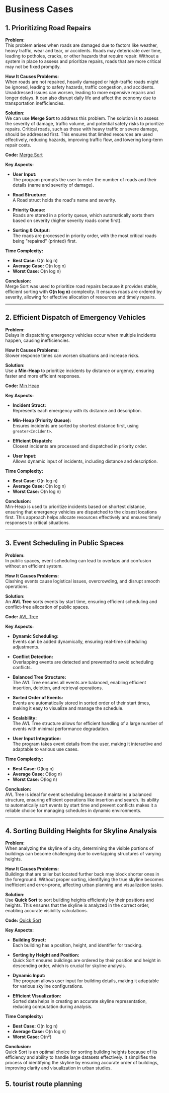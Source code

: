 # Business Cases

## 1. Prioritizing Road Repairs

**Problem:**  
This problem arises when roads are damaged due to factors like weather, heavy traffic, wear and tear, or accidents. Roads may deteriorate over time, leading to potholes, cracks, or other hazards that require repair. Without a system in place to assess and prioritize repairs, roads that are more critical may not be fixed promptly.

**How It Causes Problems:**  
When roads are not repaired, heavily damaged or high-traffic roads might be ignored, leading to safety hazards, traffic congestion, and accidents. Unaddressed issues can worsen, leading to more expensive repairs and longer delays. It can also disrupt daily life and affect the economy due to transportation inefficiencies.

**Solution:**  
We can use **Merge Sort** to address this problem. The solution is to assess the severity of damage, traffic volume, and potential safety risks to prioritize repairs. Critical roads, such as those with heavy traffic or severe damage, should be addressed first. This ensures that limited resources are used effectively, reducing hazards, improving traffic flow, and lowering long-term repair costs.

**Code:** [Merge Sort](1_merge_sort.cpp)

**Key Aspects:**  
- **User Input:**  
  The program prompts the user to enter the number of roads and their details (name and severity of damage).  

- **Road Structure:**  
  A Road struct holds the road's name and severity.  

- **Priority Queue:**  
  Roads are stored in a priority queue, which automatically sorts them based on severity (higher severity roads come first).  

- **Sorting & Output:**  
  The roads are processed in priority order, with the most critical roads being "repaired" (printed) first.

**Time Complexity:**  
- **Best Case:** O(n log n)  
- **Average Case:** O(n log n)  
- **Worst Case:** O(n log n)

**Conclusion:**  
Merge Sort was used to prioritize road repairs because it provides stable, efficient sorting with **O(n log n)** complexity. It ensures roads are ordered by severity, allowing for effective allocation of resources and timely repairs.

---

## 2. Efficient Dispatch of Emergency Vehicles

**Problem:**  
Delays in dispatching emergency vehicles occur when multiple incidents happen, causing inefficiencies.  

**How It Causes Problems:**  
Slower response times can worsen situations and increase risks.  

**Solution:**  
Use a **Min-Heap** to prioritize incidents by distance or urgency, ensuring faster and more efficient responses.

**Code:** [Min Heap](min_heap.cpp)

**Key Aspects:**  
- **Incident Struct:**  
  Represents each emergency with its distance and description.  

- **Min-Heap (Priority Queue):**  
  Ensures incidents are sorted by shortest distance first, using `greater<Incident>`.  

- **Efficient Dispatch:**  
  Closest incidents are processed and dispatched in priority order.  

- **User Input:**  
  Allows dynamic input of incidents, including distance and description.

**Time Complexity:**  
- **Best Case:** O(n log n)  
- **Average Case:** O(n log n)  
- **Worst Case:** O(n log n)

**Conclusion:**  
Min-Heap is used to prioritize incidents based on shortest distance, ensuring that emergency vehicles are dispatched to the closest locations first. This approach helps allocate resources effectively and ensures timely responses to critical situations.

---

## 3. Event Scheduling in Public Spaces

**Problem:**  
In public spaces, event scheduling can lead to overlaps and confusion without an efficient system.

**How It Causes Problems:**  
Clashing events cause logistical issues, overcrowding, and disrupt smooth operations.

**Solution:**  
An **AVL Tree** sorts events by start time, ensuring efficient scheduling and conflict-free allocation of public spaces.

**Code:** [AVL Tree](3_avl_tree.cpp)

**Key Aspects:**  
- **Dynamic Scheduling:**  
  Events can be added dynamically, ensuring real-time scheduling adjustments.  

- **Conflict Detection:**  
  Overlapping events are detected and prevented to avoid scheduling conflicts.  

- **Balanced Tree Structure:**  
  The AVL Tree ensures all events are balanced, enabling efficient insertion, deletion, and retrieval operations.  

- **Sorted Order of Events:**  
  Events are automatically stored in sorted order of their start times, making it easy to visualize and manage the schedule.  

- **Scalability:**  
  The AVL Tree structure allows for efficient handling of a large number of events with minimal performance degradation.  

- **User Input Integration:**  
  The program takes event details from the user, making it interactive and adaptable to various use cases.

**Time Complexity:**  
- **Best Case:** O(log n)  
- **Average Case:** O(log n)  
- **Worst Case:** O(log n)

**Conclusion:**  
AVL Tree is ideal for event scheduling because it maintains a balanced structure, ensuring efficient operations like insertion and search. Its ability to automatically sort events by start time and prevent conflicts makes it a reliable choice for managing schedules in dynamic environments.

---

## 4. Sorting Building Heights for Skyline Analysis

**Problem:**  
When analyzing the skyline of a city, determining the visible portions of buildings can become challenging due to overlapping structures of varying heights.

**How It Causes Problems:**  
Buildings that are taller but located further back may block shorter ones in the foreground. Without proper sorting, identifying the true skyline becomes inefficient and error-prone, affecting urban planning and visualization tasks.

**Solution:**  
Use **Quick Sort** to sort building heights efficiently by their positions and heights. This ensures that the skyline is analyzed in the correct order, enabling accurate visibility calculations.

**Code:** [Quick Sort](4_quick_sort.cpp)

**Key Aspects:**  
- **Building Struct:**  
  Each building has a position, height, and identifier for tracking.  

- **Sorting by Height and Position:**  
  Quick Sort ensures buildings are ordered by their position and height in descending order, which is crucial for skyline analysis.  

- **Dynamic Input:**  
  The program allows user input for building details, making it adaptable for various skyline configurations.  

- **Efficient Visualization:**  
  Sorted data helps in creating an accurate skyline representation, reducing computation during analysis.

**Time Complexity:**  
- **Best Case:** O(n log n)  
- **Average Case:** O(n log n)  
- **Worst Case:** O(n²)

**Conclusion:**  
Quick Sort is an optimal choice for sorting building heights because of its efficiency and ability to handle large datasets effectively. It simplifies the process of identifying the skyline by ensuring accurate order of buildings, improving clarity and visualization in urban studies.

## 5. tourist route planning
